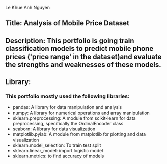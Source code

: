 Le Khue Anh Nguyen

## Title: Analysis of Mobile Price Dataset

## Description: This portfolio is going train classification models to predict mobile phone prices ('price range' in the dataset)and evaluate the strengths and weaknesses of these models.

## Library: 
### This portfolio mostly used the following libraries: 
- pandas: A library for data manipulation and analysis
- numpy: A library for numerical operations and array manipulation
- sklearn.preprocessing: A module from scikit-learn for data preprocessing, specifically the OrdinalEncoder class
- seaborn: A library for data visualization
- matplotlib.pylab: A module from matplotlib for plotting and data visualization
- sklearn.model_selection: To train test split
- sklearn.linear_model: import logistic model
- sklearn.metrics: to find accuracy of models
